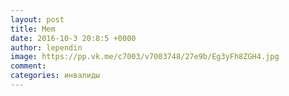 ```yaml
--- 
layout: post 
title: Mem 
date: 2016-10-3 20:8:5 +0000 
author: lependin 
image: https://pp.vk.me/c7003/v7003748/27e9b/Eg3yFh8ZGH4.jpg
comment: 
categories: инвалиды
---
```

